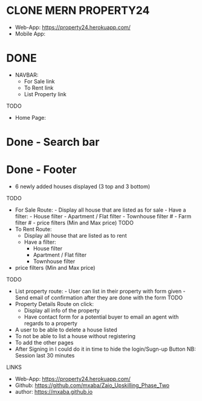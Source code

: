 # CLONE MERN PROPERTY24

- Web-App: https://property24.herokuapp.com/
- Mobile App: 

# DONE

- NAVBAR:
  - For Sale link
  - To Rent link
  - List Property link

TODO

- Home Page:

# Done - Search bar
# Done - Footer

- 6 newly added houses displayed (3 top and 3 bottom)

TODO

- For Sale Route: - Display all house that are listed as for sale - Have a filter: - House filter - Apartment / Flat filter - Townhouse filter # - Farm filter # - price filters (Min and Max price)
  TODO
- To Rent Route:
  - Display all house that are listed as to rent
  - Have a filter:
    - House filter
    - Apartment / Flat filter
    - Townhouse filter
- price filters (Min and Max price)

TODO

- List property route: - User can list in their property with form given - Send email of confirmation after they are done with the form
  TODO
- Property Details Route on click:
  - Display all info of the property
  - Have contact form for a potential buyer to email an agent with regards to a property
- A user to be able to delete a house listed
- To not be able to list a house without registering
- To add the other pages
- After Signing in I could do it in time to hide the login/Sugn-up Button
NB: Session last 30 minutes


LINKS
- Web-App: https://property24.herokuapp.com/
- Github: https://github.com/mxaba/Zaio_Upskilling_Phase_Two
- author: https://mxaba.github.io

